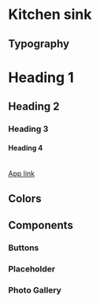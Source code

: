 <!-- markdownlint-disable MD033 -->

# Kitchen sink

## Typography

<h1>Heading 1</h1>
<h2>Heading 2</h2>
<h3>Heading 3</h3>
<h4>Heading 4</h4>
<br />
<a class="app-link" href="/kitchen-sink">App link</a>

## Colors

<code-showcase>
  <color-grid name="primary" />
</code-showcase>

<code-showcase>
  <color-grid name="accent" />
</code-showcase>

## Components

### Buttons

<code-showcase>
  <push-button class="w-fit" text="Push button" />
</code-showcase>

### Placeholder

<code-showcase>
  <place-holder />
</code-showcase>

### Photo Gallery

<code-showcase>
  <photo-gallery :photos="[{ label: 'Vidéo de présentation', src: 'https://www.youtube.com/watch?v=F10yQLrO-xs', size: '1280-720', thumb: 'https://img.youtube.com/vi/F10yQLrO-xs/maxresdefault.jpg' }, { label: 'mon avatar', src: '/assets/images/avatar.jpg', size: '460-460' }, { label: 'le site de Lyf Pay', src: '/assets/images/lyf-eu.png', size: '1600-1767' }]" />
</code-showcase>
